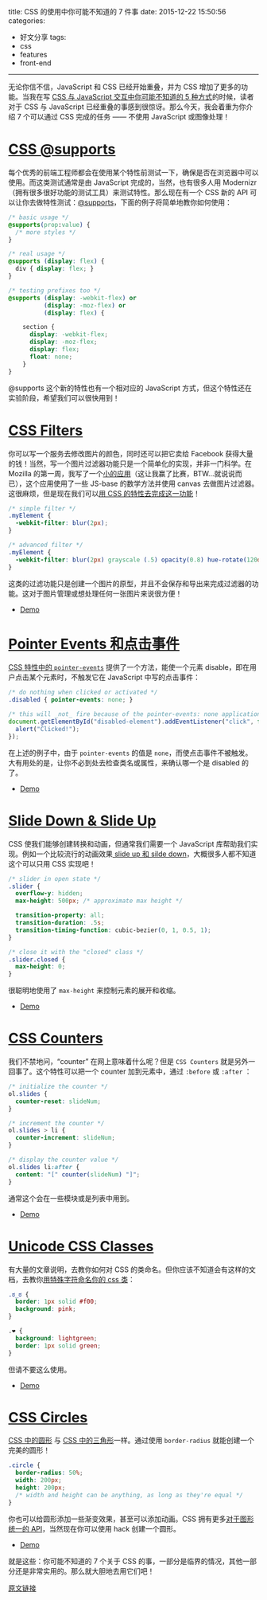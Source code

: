 title: CSS 的使用中你可能不知道的 7 件事
date: 2015-12-22 15:50:56
categories:
  - 好文分享
tags:
  - css
  - features
  - front-end
---

无论你信不信，JavaScript 和 CSS 已经开始重叠，并为 CSS 增加了更多的功能。当我在写 [CSS 与 JavaScript 交互中你可能不知道的 5 种方式](https://davidwalsh.name/ways-css-javascript-interact)的时候，读者对于 CSS 与 JavaScript 已经重叠的事感到很惊讶。那么今天，我会着重为你介绍 7 个可以通过 CSS 完成的任务 —— 不使用 JavaScript 或图像处理！

# [CSS @supports](https://davidwalsh.name/css-supports)

每个优秀的前端工程师都会在使用某个特性前测试一下，确保是否在浏览器中可以使用。而这类测试通常是由 JavaScript 完成的，当然，也有很多人用 Modernizr（拥有很多很好功能的测试工具）来测试特性。那么现在有一个 CSS 新的 API 可以让你去做特性测试：[@supports](https://davidwalsh.name/css-supports)，下面的例子将简单地教你如何使用：

```css
/* basic usage */
@supports(prop:value) {
  /* more styles */
}

/* real usage */
@supports (display: flex) {
  div { display: flex; }
}

/* testing prefixes too */
@supports (display: -webkit-flex) or
          (display: -moz-flex) or
          (display: flex) {

    section {
      display: -webkit-flex;
      display: -moz-flex;
      display: flex;
      float: none;
    }
}
```

<!-- more -->

@supports 这个新的特性也有一个相对应的 JavaScript 方式，但这个特性还在实验阶段，希望我们可以很快用到！

# [CSS Filters](https://davidwalsh.name/css-filters)

你可以写一个服务去修改图片的颜色，同时还可以把它卖给 Facebook 获得大量的钱！当然，写一个图片过滤器功能只是一个简单化的实现，并非一门科学。在 Mozilla 的第一周，我写了一个[小的应用](https://github.com/darkwing/fotofilter)（这让我赢了比赛，BTW...就说说而已），这个应用使用了一些 JS-base 的数学方法并使用 canvas 去做图片过滤器。这很麻烦，但是现在我们可以[用 CSS 的特性去完成这一功能](https://davidwalsh.name/css-filters)！

```css
/* simple filter */
.myElement {
  -webkit-filter: blur(2px);
}

/* advanced filter */
.myElement {
  -webkit-filter: blur(2px) grayscale (.5) opacity(0.8) hue-rotate(120deg);
}
```

这类的过滤功能只是创建一个图片的原型，并且不会保存和导出来完成过滤器的功能。这对于图片管理或想处理任何一张图片来说很方便！

 * [Demo](https://davidwalsh.name/demo/css-filters.php)

# [Pointer Events 和点击事件](https://davidwalsh.name/pointer-events)

[CSS 特性中的 `pointer-events`](https://davidwalsh.name/pointer-events) 提供了一个方法，能使一个元素 disable，即在用户点击某个元素时，不触发它在 JavaScript 中写的点击事件：

```css
/* do nothing when clicked or activated */
.disabled { pointer-events: none; }
```

```js
/* this will _not_ fire because of the pointer-events: none application */
document.getElementById("disabled-element").addEventListener("click", function(e) {
  alert("Clicked!");
});
```

在上述的例子中，由于 `pointer-events` 的值是 `none`，而使点击事件不被触发。大有用处的是，让你不必到处去检查类名或属性，来确认哪一个是 disabled 的了。

 * [Demo](https://davidwalsh.name/demo/pointer-events.php)

# [Slide Down & Slide Up](https://davidwalsh.name/css-slide)

CSS 使我们能够创建转换和动画，但通常我们需要一个 JavaScript 库帮助我们实现。例如一个比较流行的动画效果[ slide up 和 silde down](https://davidwalsh.name/css-slide)，大概很多人都不知道这个可以只用 CSS 实现吧！

```css
/* slider in open state */
.slider {
  overflow-y: hidden;
  max-height: 500px; /* approximate max height */

  transition-property: all;
  transition-duration: .5s;
  transition-timing-function: cubic-bezier(0, 1, 0.5, 1);
}

/* close it with the "closed" class */
.slider.closed {
  max-height: 0;
}
```

很聪明地使用了 `max-height` 来控制元素的展开和收缩。

 * [Demo](https://davidwalsh.name/demo/css-slide.php)

# [CSS Counters](https://davidwalsh.name/css-counters)

我们不禁地问，“counter” 在网上意味着什么呢？但是 `CSS Counters` 就是另外一回事了。这个特性可以把一个 counter 加到元素中，通过 `:before` 或 `:after` ：

```css
/* initialize the counter */
ol.slides {
  counter-reset: slideNum;
}

/* increment the counter */
ol.slides > li {
  counter-increment: slideNum;
}

/* display the counter value */
ol.slides li:after {
  content: "[" counter(slideNum) "]";
}
```

通常这个会在一些模块或是列表中用到。

 * [Demo](https://davidwalsh.name/demo/css-counters.php)

# [Unicode CSS Classes](https://davidwalsh.name/unicode-css-classes)

有大量的文章说明，去教你如何对 CSS 的类命名。但你应该不知道会有这样的文档，去教你[用特殊字符命名你的 css 类](https://davidwalsh.name/unicode-css-classes)：

```css
.ಠ_ಠ {
  border: 1px solid #f00;
  background: pink;
}

.❤ {
  background: lightgreen;
  border: 1px solid green;
}
```

但请不要这么使用。

 * [Demo](https://davidwalsh.name/demo/unicode-css-classes.php)

# [CSS Circles](https://davidwalsh.name/css-circles)

[CSS 中的圆形](https://davidwalsh.name/css-circles) 与 [CSS 中的三角形](https://davidwalsh.name/css-triangles)一样。通过使用 `border-radius` 就能创建一个完美的圆形！

```css
.circle {
  border-radius: 50%;
  width: 200px;
  height: 200px;
  /* width and height can be anything, as long as they're equal */
}
```

你也可以给圆形添加一些渐变效果，甚至可以添加动画。CSS 拥有更多[对于图形统一的 API](http://alistapart.com/article/css-shapes-101)，当然现在你可以使用 hack 创建一个圆形。

 * [Demo](https://davidwalsh.name/demo/css-circles.php)

就是这些：你可能不知道的 7 个关于 CSS 的事，一部分是临界的情况，其他一部分还是非常实用的。那么就大胆地去用它们吧！

[原文链接](https://davidwalsh.name/css-facts)
